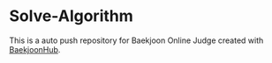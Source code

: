 # Solve-Algorithm
This is a auto push repository for Baekjoon Online Judge created with [BaekjoonHub](https://github.com/BaekjoonHub/BaekjoonHub).
